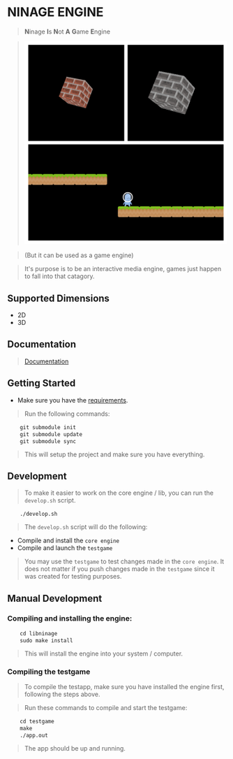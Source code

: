 # NINAGE ENGINE
> **N**inage **I**s **N**ot **A** **G**ame **E**ngine

> ![alt text](screenshots/display.jpg)

> (But it can be used as a game engine)

> It's purpose is to be an interactive media engine, games just happen
> to fall into that catagory.

## Supported Dimensions
* 2D
* 3D

## Documentation
> [Documentation](DOCUMENTATION.md)

## Getting Started
* Make sure you have the [requirements](REQUIREMENTS.md).
> Run the following commands:

        git submodule init
        git submodule update
        git submodule sync

> This will setup the project and make sure you have everything.

## Development
> To make it easier to work on the core engine / lib, you can run
> the `develop.sh` script.

        ./develop.sh

> The `develop.sh` script will do the following:
* Compile and install the `core engine`
* Compile and launch the `testgame`

> You may use the `testgame` to test changes made in the `core engine`.
> It does not matter if you push changes made in the `testgame` since it
> was created for testing purposes.

## Manual Development
### Compiling and installing the engine:

        cd libninage
        sudo make install

> This will install the engine into your system / computer.

### Compiling the testgame
> To compile the testapp, make sure you have installed the engine first,
> following the steps above.

> Run these commands to compile and start the testgame:

        cd testgame
        make
        ./app.out

> The app should be up and running.

